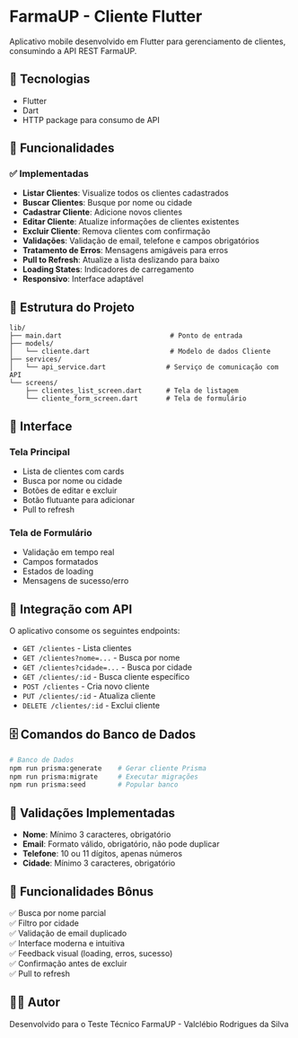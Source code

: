 # FarmaUP - Cliente Flutter

Aplicativo mobile desenvolvido em Flutter para gerenciamento de clientes, consumindo a API REST FarmaUP.

## 🚀 Tecnologias

- Flutter
- Dart
- HTTP package para consumo de API

## 📱 Funcionalidades

### ✅ Implementadas

- **Listar Clientes**: Visualize todos os clientes cadastrados
- **Buscar Clientes**: Busque por nome ou cidade
- **Cadastrar Cliente**: Adicione novos clientes
- **Editar Cliente**: Atualize informações de clientes existentes
- **Excluir Cliente**: Remova clientes com confirmação
- **Validações**: Validação de email, telefone e campos obrigatórios
- **Tratamento de Erros**: Mensagens amigáveis para erros
- **Pull to Refresh**: Atualize a lista deslizando para baixo
- **Loading States**: Indicadores de carregamento
- **Responsivo**: Interface adaptável

## 📐 Estrutura do Projeto

```
lib/
├── main.dart                           # Ponto de entrada
├── models/
│   └── cliente.dart                    # Modelo de dados Cliente
├── services/
│   └── api_service.dart               # Serviço de comunicação com API
└── screens/
    ├── clientes_list_screen.dart      # Tela de listagem
    └── cliente_form_screen.dart       # Tela de formulário
```

## 🎨 Interface

### Tela Principal
- Lista de clientes com cards
- Busca por nome ou cidade
- Botões de editar e excluir
- Botão flutuante para adicionar
- Pull to refresh

### Tela de Formulário
- Validação em tempo real
- Campos formatados
- Estados de loading
- Mensagens de sucesso/erro

## 🔌 Integração com API

O aplicativo consome os seguintes endpoints:

- `GET /clientes` - Lista clientes
- `GET /clientes?nome=...` - Busca por nome
- `GET /clientes?cidade=...` - Busca por cidade
- `GET /clientes/:id` - Busca cliente específico
- `POST /clientes` - Cria novo cliente
- `PUT /clientes/:id` - Atualiza cliente
- `DELETE /clientes/:id` - Exclui cliente

## 🗄️ Comandos do Banco de Dados

```bash
# Banco de Dados
npm run prisma:generate    # Gerar cliente Prisma
npm run prisma:migrate     # Executar migrações
npm run prisma:seed        # Popular banco
```


## 📝 Validações Implementadas

- **Nome**: Mínimo 3 caracteres, obrigatório
- **Email**: Formato válido, obrigatório, não pode duplicar
- **Telefone**: 10 ou 11 dígitos, apenas números
- **Cidade**: Mínimo 3 caracteres, obrigatório

## 🎯 Funcionalidades Bônus

✅ Busca por nome parcial  
✅ Filtro por cidade  
✅ Validação de email duplicado  
✅ Interface moderna e intuitiva  
✅ Feedback visual (loading, erros, sucesso)  
✅ Confirmação antes de excluir  
✅ Pull to refresh  

## 👨‍💻 Autor

Desenvolvido para o Teste Técnico FarmaUP - Valclébio Rodrigues da Silva


